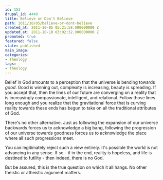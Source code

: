 ```yaml
---
id: 153
drupal_id: 4440
title: Believe or Don't Believe
path: 2011/10/05/believe-or-dont-believe
created_at: 2011-10-05 05:21:58.000000000 Z
updated_at: 2011-10-10 03:02:32.000000000 Z
promoted: true
featured: false
state: published
main_image: 
categories:
- Theology
tags:
- theology
---
```

Belief in God amounts to a perception that the universe is bending towards *good*. Good is winning out, complexity is increasing, beauty is spreading. If you accept that, then the lines of our future are converging on a reality that is increasingly compassionate, intelligent, and relational. Follow those lines long enough and you realize that the gravitational force that is curving reality towards these ends has begun to take on all the traditional attributes of God. 

There's no other alternative. Just as following the expansion of our universe backwards forces us to acknowledge a big bang, following the progression of our universe towards goodness forces us to acknowledge the place where all such progressions meet.

You can legitimately reject such a view entirely. It's possible the world is not advancing in any sense. If so - if in the end, reality is hopeless, and life is destined to futility - then indeed, there is no God. 

But be assured, this is the true question on which it all hangs. No other theistic or atheistic argument matters. 
